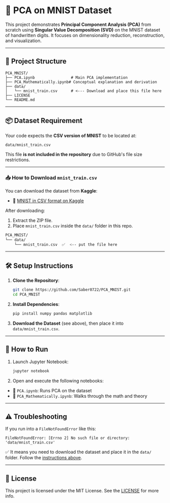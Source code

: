 # 🧠 PCA on MNIST Dataset

This project demonstrates **Principal Component Analysis (PCA)** from scratch using **Singular Value Decomposition (SVD)** on the MNIST dataset of handwritten digits. It focuses on dimensionality reduction, reconstruction, and visualization.

---

## 📁 Project Structure

```
PCA_MNIST/
├── PCA.ipynb                # Main PCA implementation
├── PCA_Mathematically.ipynb# Conceptual explanation and derivation
├── data/
│   └── mnist_train.csv      # <--- Download and place this file here
├── LICENSE
└── README.md
```

---

## 📦 Dataset Requirement

Your code expects the **CSV version of MNIST** to be located at:

```
data/mnist_train.csv
```

This file **is not included in the repository** due to GitHub's file size restrictions.

---

### 📥 How to Download `mnist_train.csv`

You can download the dataset from **Kaggle**:

- 📎 [MNIST in CSV format on Kaggle](https://www.kaggle.com/datasets/oddrationale/mnist-in-csv)

After downloading:

1. Extract the ZIP file.
2. Place `mnist_train.csv` inside the `data/` folder in this repo.

```bash
PCA_MNIST/
└── data/
    └── mnist_train.csv  ✅  <-- put the file here
```

---

## 🛠 Setup Instructions

1. **Clone the Repository**:

   ```bash
   git clone https://github.com/Saber0722/PCA_MNIST.git
   cd PCA_MNIST
   ```

3. **Install Dependencies**:

   ```bash
   pip install numpy pandas matplotlib
   ```

4. **Download the Dataset** (see above), then place it into `data/mnist_train.csv`.

---

## 🚀 How to Run

1. Launch Jupyter Notebook:

   ```bash
   jupyter notebook
   ```

2. Open and execute the following notebooks:

- 📘 `PCA.ipynb`: Runs PCA on the dataset
- 📘 `PCA_Mathematically.ipynb`: Walks through the math and theory

---


## ⚠️ Troubleshooting

If you run into a `FileNotFoundError` like this:

```
FileNotFoundError: [Errno 2] No such file or directory: 'data/mnist_train.csv'
```

✅ It means you need to download the dataset and place it in the `data/` folder. Follow the [instructions above](#how-to-download-mnist_traincsv).

---

## 📄 License

This project is licensed under the MIT License. See the [LICENSE](LICENSE) for more info.
